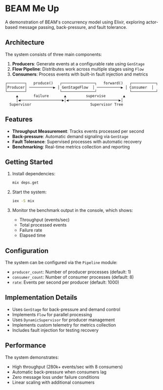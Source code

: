 # BEAM Me Up

A demonstration of BEAM's concurrency model using Elixir, exploring actor-based message passing, back-pressure, and fault tolerance.

## Architecture

The system consists of three main components:

1. **Producers**: Generate events at a configurable rate using `GenStage`
2. **Flow Pipeline**: Distributes work across multiple stages using `Flow`
3. **Consumers**: Process events with built-in fault injection and metrics

```
┌────────┐   produce()   ┌───────────────┐   forward()   ┌───────────┐
│Producer│ ───────────▶ │ GenStageFlow  │ ───────────▶ │ Consumer  │
└────────┘               └───────────────┘               └───────────┘
     ▲       failure       ▲         supervise        ▲
     │◀───────────────────▶│◀───────────────────────▶│
  Supervisor                           Supervisor Tree
```

## Features

- **Throughput Measurement**: Tracks events processed per second
- **Back-pressure**: Automatic demand signaling via `GenStage`
- **Fault Tolerance**: Supervised processes with automatic recovery
- **Benchmarking**: Real-time metrics collection and reporting

## Getting Started

1. Install dependencies:
   ```bash
   mix deps.get
   ```

2. Start the system:
   ```bash
   iex -S mix
   ```

3. Monitor the benchmark output in the console, which shows:
   - Throughput (events/sec)
   - Total processed events
   - Failure rate
   - Elapsed time

## Configuration

The system can be configured via the `Pipeline` module:

- `producer_count`: Number of producer processes (default: 1)
- `consumer_count`: Number of consumer processes (default: 8)
- `rate`: Events per second per producer (default: 1000)

## Implementation Details

- Uses `GenStage` for back-pressure and demand control
- Implements `Flow` for parallel processing
- Uses `DynamicSupervisor` for producer management
- Implements custom telemetry for metrics collection
- Includes fault injection for testing recovery

## Performance

The system demonstrates:
- High throughput (280k+ events/sec with 8 consumers)
- Automatic back-pressure when consumers lag
- Zero message loss under failure conditions
- Linear scaling with additional consumers